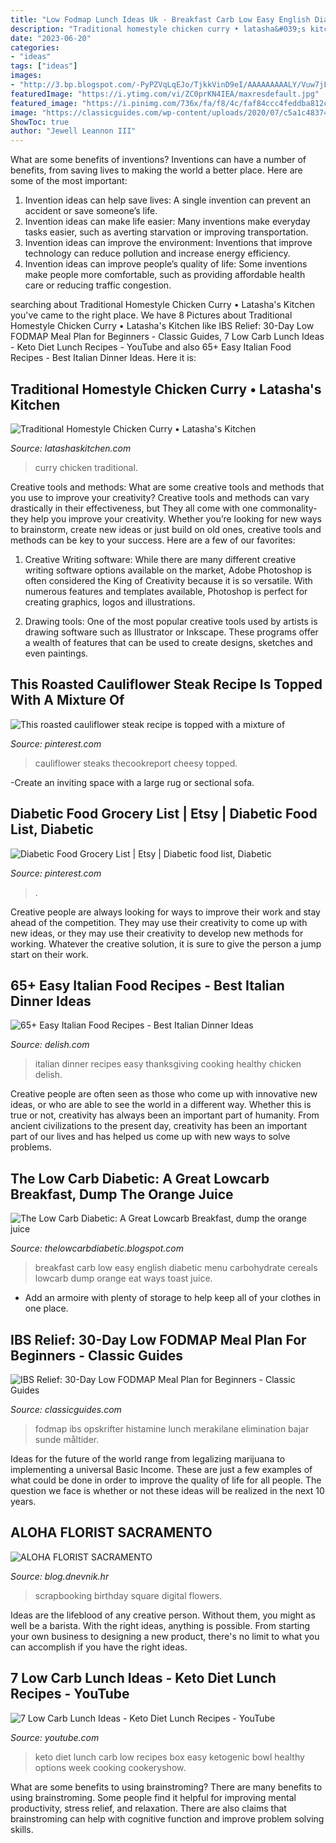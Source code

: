 ```yaml
---
title: "Low Fodmap Lunch Ideas Uk - Breakfast Carb Low Easy English Diabetic Menu Carbohydrate Cereals Lowcarb Dump Orange Eat Ways Toast Juice"
description: "Traditional homestyle chicken curry • latasha&#039;s kitchen"
date: "2023-06-20"
categories:
- "ideas"
tags: ["ideas"]
images:
- "http://3.bp.blogspot.com/-PyPZVqLqEJo/TjkkVinD9eI/AAAAAAAAALY/Vuw7jFYkWRs/s1600/Fried+breakfast.JPG"
featuredImage: "https://i.ytimg.com/vi/ZC0prKN4IEA/maxresdefault.jpg"
featured_image: "https://i.pinimg.com/736x/fa/f8/4c/faf84ccc4feddba812cbdd747c33e93a.jpg"
image: "https://classicguides.com/wp-content/uploads/2020/07/c5a1c48374449dcbbbea96e600e12011.png"
ShowToc: true
author: "Jewell Leannon III"
---
```



What are some benefits of inventions?
Inventions can have a number of benefits, from saving lives to making the world a better place. Here are some of the most important: 
1. Invention ideas can help save lives: A single invention can prevent an accident or save someone’s life. 
2. Invention ideas can make life easier: Many inventions make everyday tasks easier, such as averting starvation or improving transportation. 
3. Invention ideas can improve the environment: Inventions that improve technology can reduce pollution and increase energy efficiency. 
4. Invention ideas can improve people’s quality of life: Some inventions make people more comfortable, such as providing affordable health care or reducing traffic congestion.

	

		
searching about Traditional Homestyle Chicken Curry • Latasha&#039;s Kitchen you've came to the right place. We have 8 Pictures about Traditional Homestyle Chicken Curry • Latasha&#039;s Kitchen like IBS Relief: 30-Day Low FODMAP Meal Plan for Beginners - Classic Guides, 7 Low Carb Lunch Ideas - Keto Diet Lunch Recipes - YouTube and also 65+ Easy Italian Food Recipes - Best Italian Dinner Ideas. Here it is:
		
    
## Traditional Homestyle Chicken Curry • Latasha&#039;s Kitchen

<img loading=lazy src="https://latashaskitchen.com/wp-content/uploads/2016/04/shutterstock_284278610_Traditional-Chicken-Curry_500k.jpg" onerror="this.onerror=null;this.src='https://tse2.mm.bing.net/th?id=OIP.WBYws0cwXUAVfbSyTx8KiAHaE8&amp;pid=15.1';" alt="Traditional Homestyle Chicken Curry • Latasha&#039;s Kitchen">

_Source: latashaskitchen.com_

>curry chicken traditional. 

	

Creative tools and methods: What are some creative tools and methods that you use to improve your creativity?
Creative tools and methods can vary drastically in their effectiveness, but They all come with one commonality- they help you improve your creativity. Whether you’re looking for new ways to brainstorm, create new ideas or just build on old ones, creative tools and methods can be key to your success. Here are a few of our favorites: 
1. Creative Writing software: While there are many different creative writing software options available on the market, Adobe Photoshop is often considered the King of Creativity because it is so versatile. With numerous features and templates available, Photoshop is perfect for creating graphics, logos and illustrations.

2. Drawing tools: One of the most popular creative tools used by artists is drawing software such as Illustrator or Inkscape. These programs offer a wealth of features that can be used to create designs, sketches and even paintings.

    
## This Roasted Cauliflower Steak Recipe Is Topped With A Mixture Of

<img loading=lazy src="https://i.pinimg.com/originals/f8/90/df/f890df9806958340a1aba6d51195c764.jpg" onerror="this.onerror=null;this.src='https://tse4.mm.bing.net/th?id=OIP.rq2gNU4-tOYWlsarUWt4mgHaLH&amp;pid=15.1';" alt="This roasted cauliflower steak recipe is topped with a mixture of">

_Source: pinterest.com_

>cauliflower steaks thecookreport cheesy topped. 

	

-Create an inviting space with a large rug or sectional sofa.

    
## Diabetic Food Grocery List | Etsy | Diabetic Food List, Diabetic

<img loading=lazy src="https://i.pinimg.com/736x/fa/f8/4c/faf84ccc4feddba812cbdd747c33e93a.jpg" onerror="this.onerror=null;this.src='https://tse4.mm.bing.net/th?id=OIP.SjRcnHMvLbJ3SWVoK6iNIAHaJn&amp;pid=15.1';" alt="Diabetic Food Grocery List | Etsy | Diabetic food list, Diabetic">

_Source: pinterest.com_

>. 

	

Creative people are always looking for ways to improve their work and stay ahead of the competition. They may use their creativity to come up with new ideas, or they may use their creativity to develop new methods for working. Whatever the creative solution, it is sure to give the person a jump start on their work.

    
## 65+ Easy Italian Food Recipes - Best Italian Dinner Ideas

<img loading=lazy src="https://hips.hearstapps.com/del.h-cdn.co/assets/17/04/1024x512/landscape-1485748477-caprese-chicken.jpg?resize=1200:*" onerror="this.onerror=null;this.src='https://tse1.mm.bing.net/th?id=OIP.q8XzLm5Yy-diYPxdQfmkHgHaDt&amp;pid=15.1';" alt="65+ Easy Italian Food Recipes - Best Italian Dinner Ideas">

_Source: delish.com_

>italian dinner recipes easy thanksgiving cooking healthy chicken delish. 

	

Creative people are often seen as those who come up with innovative new ideas, or who are able to see the world in a different way. Whether this is true or not, creativity has always been an important part of humanity. From ancient civilizations to the present day, creativity has been an important part of our lives and has helped us come up with new ways to solve problems.

    
## The Low Carb Diabetic: A Great Lowcarb Breakfast, Dump The Orange Juice

<img loading=lazy src="http://3.bp.blogspot.com/-PyPZVqLqEJo/TjkkVinD9eI/AAAAAAAAALY/Vuw7jFYkWRs/s1600/Fried+breakfast.JPG" onerror="this.onerror=null;this.src='https://tse3.mm.bing.net/th?id=OIP.F3DQcxSrq9lK5xtKSOGdpwHaF0&amp;pid=15.1';" alt="The Low Carb Diabetic: A Great Lowcarb Breakfast, dump the orange juice">

_Source: thelowcarbdiabetic.blogspot.com_

>breakfast carb low easy english diabetic menu carbohydrate cereals lowcarb dump orange eat ways toast juice. 

	

- Add an armoire with plenty of storage to help keep all of your clothes in one place.

    
## IBS Relief: 30-Day Low FODMAP Meal Plan For Beginners - Classic Guides

<img loading=lazy src="https://classicguides.com/wp-content/uploads/2020/07/c5a1c48374449dcbbbea96e600e12011.png" onerror="this.onerror=null;this.src='https://tse1.mm.bing.net/th?id=OIP.lko1yxFBclA1883mnsO6CwHaLH&amp;pid=15.1';" alt="IBS Relief: 30-Day Low FODMAP Meal Plan for Beginners - Classic Guides">

_Source: classicguides.com_

>fodmap ibs opskrifter histamine lunch merakilane elimination bajar sunde måltider. 

	

Ideas for the future of the world range from legalizing marijuana to implementing a universal Basic Income. These are just a few examples of what could be done in order to improve the quality of life for all people. The question we face is whether or not these ideas will be realized in the next 10 years.

    
## ALOHA FLORIST SACRAMENTO

<img loading=lazy src="http://bit.ly/phbhNO" onerror="this.onerror=null;this.src='https://tse2.mm.bing.net/th?id=OIP.XxO7rnPpQe2x9GTms6R0tAHaHZ&amp;pid=15.1';" alt="ALOHA FLORIST SACRAMENTO">

_Source: blog.dnevnik.hr_

>scrapbooking birthday square digital flowers. 

	

Ideas are the lifeblood of any creative person. Without them, you might as well be a barista. With the right ideas, anything is possible. From starting your own business to designing a new product, there's no limit to what you can accomplish if you have the right ideas.

    
## 7 Low Carb Lunch Ideas - Keto Diet Lunch Recipes - YouTube

<img loading=lazy src="https://i.ytimg.com/vi/ZC0prKN4IEA/maxresdefault.jpg" onerror="this.onerror=null;this.src='https://tse2.mm.bing.net/th?id=OIP.5HFAcN7nazcjs_l4xZmC-wHaEK&amp;pid=15.1';" alt="7 Low Carb Lunch Ideas - Keto Diet Lunch Recipes - YouTube">

_Source: youtube.com_

>keto diet lunch carb low recipes box easy ketogenic bowl healthy options week cooking cookeryshow. 

	

What are some benefits to using brainstroming?
There are many benefits to using brainstroming. Some people find it helpful for improving mental productivity, stress relief, and relaxation. There are also claims that brainstroming can help with cognitive function and improve problem solving skills.

